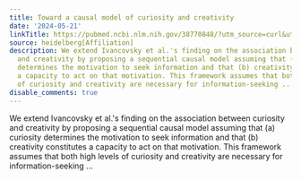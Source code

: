 ```yaml
---
title: Toward a causal model of curiosity and creativity
date: '2024-05-21'
linkTitle: https://pubmed.ncbi.nlm.nih.gov/38770848/?utm_source=curl&utm_medium=rss&utm_campaign=pubmed-2&utm_content=1FakS-2QOkCT8HsMOQP1bCRQ4YzyumYOmxmF0moLsQ3dFB1E9V&fc=20220326224207&ff=20240521183404&v=2.18.0.post9+e462414
source: heidelberg[Affiliation]
description: We extend Ivancovsky et al.'s finding on the association between curiosity
  and creativity by proposing a sequential causal model assuming that (a) curiosity
  determines the motivation to seek information and that (b) creativity constitutes
  a capacity to act on that motivation. This framework assumes that both high levels
  of curiosity and creativity are necessary for information-seeking ...
disable_comments: true
---
```

We extend Ivancovsky et al.'s finding on the association between curiosity and creativity by proposing a sequential causal model assuming that (a) curiosity determines the motivation to seek information and that (b) creativity constitutes a capacity to act on that motivation. This framework assumes that both high levels of curiosity and creativity are necessary for information-seeking ...